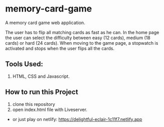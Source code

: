 # memory-card-game

A memory card game web application.

The user has to flip all matching cards as fast as he can. 
In the home page the user can select the difficulty between easy (12 cards), medium (18 cards) or hard (24 cards).
When moving to the game page, a stopwatch is activated and stops when the user flips all the cards.


## Tools Used:
1. HTML, CSS and Javascript.
 

## How to run this Project

1. clone this repository
2. open index.html file with Liveserver.
* or just play on netlify: https://delightful-eclair-1c11f7.netlify.app
